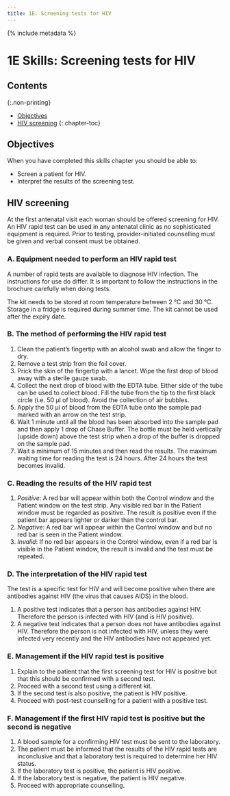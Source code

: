 ```yaml
---
title: 1E. Screening tests for HIV
---
```


{% include metadata %}

# **1E** Skills: Screening tests for HIV

## Contents
{:.non-printing}

*   [Objectives](#objectives)
*   [HIV screening](#hiv-screening)
{:.chapter-toc}

## Objectives

When you have completed this skills chapter you should be able to:

*   Screen a patient for HIV.
*   Interpret the results of the screening test.

## HIV screening

At the first antenatal visit each woman should be offered screening for HIV. An HIV rapid test can be used in any antenatal clinic as no sophisticated equipment is required. Prior to testing, provider-initiated counselling must be given and verbal consent must be obtained.

### A. Equipment needed to perform an HIV rapid test

A number of rapid tests are available to diagnose HIV infection.  The instructions for use do differ.  It is important to follow the instructions in the brochure carefully when doing tests.

The kit needs to be stored at room temperature between 2 °C and 30 °C. Storage in a fridge is required during summer time. The kit cannot be used after the expiry date.

### B. The method of performing the HIV rapid test

1.  Clean the patient’s fingertip with an alcohol swab and allow the finger to dry.
2.  Remove a test strip from the foil cover.
3.  Prick the skin of the fingertip with a lancet. Wipe the first drop of blood away with a sterile gauze swab.
4.  Collect the next drop of blood with the EDTA tube. Either side of the tube can be used to collect blood. Fill the tube from the tip to the first black circle (i.e. 50 μl of blood). Avoid the collection of air bubbles.
5.  Apply the 50 μl of blood from the EDTA tube onto the sample pad marked with an arrow on the test strip.
6.  Wait 1 minute until all the blood has been absorbed into the sample pad and then apply 1 drop of Chase Buffer. The bottle must be held vertically (upside down) above the test strip when a drop of the buffer is dropped on the sample pad.
7.  Wait a minimum of 15 minutes and then read the results. The maximum waiting time for reading the test is 24 hours. After 24 hours the test becomes invalid.

### C. Reading the results of the HIV rapid test

1.  *Positive*: A red bar will appear within both the Control window and the Patient window on the test strip. Any visible red bar in the Patient window must be regarded as positive. The result is positive even if the patient bar appears lighter or darker than the control bar.
2.  *Negative*: A red bar will appear within the Control window and but no red bar is seen in the Patient window.
3.  *Invalid*: If no red bar appears in the Control window, even if a red bar is visible in the Patient window, the result is invalid and the test must be repeated.

### D. The interpretation of the HIV rapid test

The test is a specific test for HIV and will become positive when there are antibodies against HIV (the virus that causes AIDS) in the blood.

1.  A positive test indicates that a person has antibodies against HIV. Therefore the person is infected with HIV (and is HIV positive).
2.  A negative test indicates that a person does not have antibodies against HIV. Therefore the person is not infected with HIV, unless they were infected very recently and the HIV antibodies have not appeared yet.

### E. Management if the HIV rapid test is positive

1.  Explain to the patient that the first screening test for HIV is positive but that this should be confirmed with a second test.
2.  Proceed with a second test using a different kit.
3.  If the second test is also positive, the patient is HIV positive.
4.  Proceed with post-test counselling for a patient with a positive test.

### F. Management if the first HIV rapid test is positive but the second is negative

1.  A blood sample for a confirming HIV test must be sent to the laboratory.
2.  The patient must be informed that the results of the HIV rapid tests are inconclusive and that a laboratory test is required to determine her HIV status.
3.  If the laboratory test is positive, the patient is HIV positive.
4.  If the laboratory test is negative, the patient is HIV negative.
5.  Proceed with appropriate counselling.